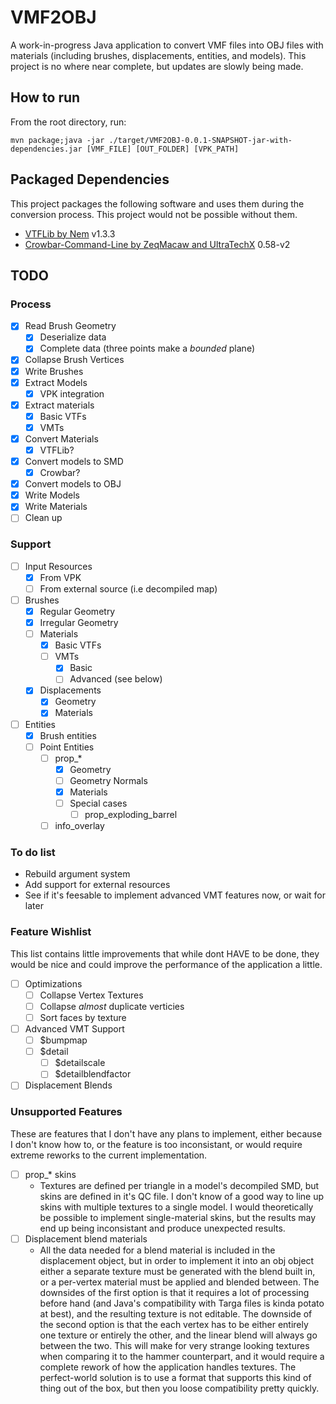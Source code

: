 # VMF2OBJ

A work-in-progress Java application to convert VMF files into OBJ files with materials (including brushes, displacements, entities, and models). This project is no where near complete, but updates are slowly being made.

## How to run

From the root directory, run:

`mvn package;java -jar ./target/VMF2OBJ-0.0.1-SNAPSHOT-jar-with-dependencies.jar [VMF_FILE] [OUT_FOLDER] [VPK_PATH]`

## Packaged Dependencies

This project packages the following software and uses them during the conversion process. This project would not be possible without them.

- [VTFLib by Nem](http://nemesis.thewavelength.net/index.php?p=40) v1.3.3
- [Crowbar-Command-Line by ZeqMacaw and UltraTechX](https://github.com/UltraTechX/Crowbar-Command-Line) 0.58-v2

## TODO

### Process
- [X] Read Brush Geometry
    - [X] Deserialize data
    - [X] Complete data (three points make a *bounded* plane)
- [X] Collapse Brush Vertices
- [X] Write Brushes
- [X] Extract Models
    - [X] VPK integration
- [X] Extract materials
    - [X] Basic VTFs
    - [X] VMTs
- [X] Convert Materials
    - [X] VTFLib?
- [X] Convert models to SMD
    - [X] Crowbar?
- [X] Convert models to OBJ
- [X] Write Models
- [X] Write Materials
- [ ] Clean up

### Support
- [ ] Input Resources
    - [X] From VPK
    - [ ] From external source (i.e decompiled map)
- [ ] Brushes
    - [X] Regular Geometry
    - [X] Irregular Geometry
    - [ ] Materials
        - [X] Basic VTFs
        - [ ] VMTs
            - [X] Basic
            - [ ] Advanced (see below)
    - [X] Displacements
        - [X] Geometry
        - [X] Materials
- [ ] Entities
    - [X] Brush entities
    - [ ] Point Entities
        - [ ] prop_*
            - [X] Geometry
            - [ ] Geometry Normals
            - [X] Materials
            - [ ] Special cases
                - [ ] prop_exploding_barrel
        - [ ] info_overlay

### To do list

- Rebuild argument system
- Add support for external resources
- See if it's feesable to implement advanced VMT features now, or wait for later

### Feature Wishlist
This list contains little improvements that while dont HAVE to be done, they would be nice and could improve the performance of the application a little.

- [ ] Optimizations
    - [ ] Collapse Vertex Textures
    - [ ] Collapse *almost* duplicate verticies
    - [ ] Sort faces by texture
- [ ] Advanced VMT Support
    - [ ] $bumpmap
    - [ ] $detail
        - [ ] $detailscale
        - [ ] $detailblendfactor
- [ ] Displacement Blends

### Unsupported Features
These are features that I don't have any plans to implement, either because I don't know how to, or the feature is too inconsistant, or would require extreme reworks to the current implementation.

- [ ] prop_* skins
    - Textures are defined per triangle in a model's decompiled SMD, but skins are defined in it's QC file. I don't know of a good way to line up skins with multiple textures to a single model. I would theoretically be possible to implement single-material skins, but the results may end up being inconsistant and produce unexpected results.
- [ ] Displacement blend materials
    - All the data needed for a blend material is included in the displacement object, but in order to implement it into an obj object either a separate texture must be generated with the blend built in, or a per-vertex material must be applied and blended between. The downsides of the first option is that it requires a lot of processing before hand (and Java's compatibility with Targa files is kinda potato at best), and the resulting texture is not editable. The downside of the second option is that the each vertex has to be either entirely one texture or entirely the other, and the linear blend will always go between the two. This will make for very strange looking textures when comparing it to the hammer counterpart, and it would require a complete rework of how the application handles textures. The perfect-world solution is to use a format that supports this kind of thing out of the box, but then you loose compatibility pretty quickly.